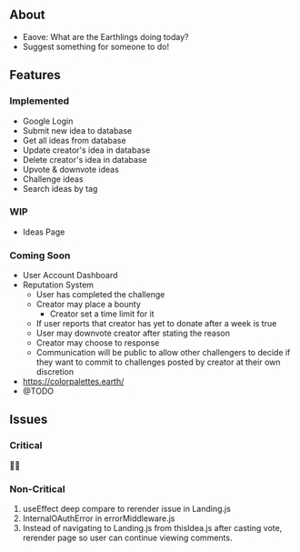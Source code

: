 ## About

- Eaove: What are the Earthlings doing today?
- Suggest something for someone to do!

## Features

### Implemented

- Google Login
- Submit new idea to database
- Get all ideas from database
- Update creator's idea in database
- Delete creator's idea in database
- Upvote & downvote ideas
- Challenge ideas
- Search ideas by tag

### WIP

- Ideas Page

### Coming Soon

- User Account Dashboard
- Reputation System
  - User has completed the challenge
  - Creator may place a bounty
    - Creator set a time limit for it
  - If user reports that creator has yet to donate after a week is true
  - User may downvote creator after stating the reason
  - Creator may choose to response
  - Communication will be public to allow other challengers to decide if they want to commit to challenges posted by creator at their own discretion
- https://colorpalettes.earth/
- @TODO

## Issues

### Critical

👍🏻

### Non-Critical

1. useEffect deep compare to rerender issue in Landing.js
2. InternalOAuthError in errorMiddleware.js
3. Instead of navigating to Landing.js from thisIdea.js after casting vote, rerender page so user can continue viewing comments.
